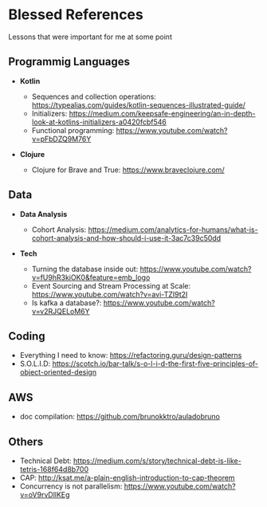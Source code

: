 # Blessed References

Lessons that were important for me at some point

Programmig Languages
--------------------

* **Kotlin**

  * Sequences and collection operations: https://typealias.com/guides/kotlin-sequences-illustrated-guide/
  * Initializers: https://medium.com/keepsafe-engineering/an-in-depth-look-at-kotlins-initializers-a0420fcbf546
  * Functional programming: https://www.youtube.com/watch?v=pFbDZQ9M76Y

* **Clojure**
  * Clojure for Brave and True: https://www.braveclojure.com/


Data
-------------

* **Data Analysis**

  * Cohort Analysis: https://medium.com/analytics-for-humans/what-is-cohort-analysis-and-how-should-i-use-it-3ac7c39c50dd
  
* **Tech**

  * Turning the database inside out: https://www.youtube.com/watch?v=fU9hR3kiOK0&feature=emb_logo
  * Event Sourcing and Stream Processing at Scale: https://www.youtube.com/watch?v=avi-TZI9t2I
  * Is kafka a database?: https://www.youtube.com/watch?v=v2RJQELoM6Y

Coding
---------------
  * Everything I need to know: https://refactoring.guru/design-patterns
  * S.O.L.I.D: https://scotch.io/bar-talk/s-o-l-i-d-the-first-five-principles-of-object-oriented-design
  
AWS
---------------
  * doc compilation: https://github.com/brunokktro/auladobruno

Others
---------------
  * Technical Debt: https://medium.com/s/story/technical-debt-is-like-tetris-168f64d8b700
  * CAP: http://ksat.me/a-plain-english-introduction-to-cap-theorem
  * Concurrency is not parallelism: https://www.youtube.com/watch?v=oV9rvDllKEg
